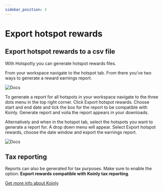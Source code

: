 ```yaml
---
sidebar_position: 3
---
```


# Export hotspot rewards
## Export hotspot rewards to a csv file
With Hotspotty you can generate hotspot rewards files.

From your workspace navigate to the hotspot tab. From there you've two ways to generate a reward earnings report. 

![Docs](/img/workspace/tax1.png)

To generate a report for all hotspots in your workspace navigate to the three dots menu in the top right corner. Click Export hotspot rewards. Choose start and end date and tick the box for the report to be compatible with Koinly. Generate report and voila the report appears in your downloads.

Alternatively and when in the hotspot tab, select the hotspots you want to generate a report for. A drop down menu will appear. Select Export hotspot rewards, choose the date window and export the earnings report.  

![Docs](/img/workspace/tax2.png)
## Tax reporting
Reports can also be generated for tax purposes. Make sure to enable the option: **Export rewards compatible with Koinly tax reporting**.

[Get more info about Koinly](https://koinly.io/)